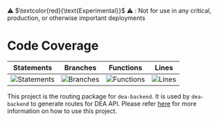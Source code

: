 
⚠️ $\textcolor{red}{\text{Experimental}}$ ⚠️ : Not for use in any critical, production, or otherwise important deployments

# Code Coverage

| Statements                                                                         | Branches                                                                      | Functions                                                                        | Lines                                                                   |
| ---------------------------------------------------------------------------------- | ----------------------------------------------------------------------------- | -------------------------------------------------------------------------------- | ----------------------------------------------------------------------- |
| ![Statements](https://img.shields.io/badge/statements-98.82%25-brightgreen.svg?style=flat) | ![Branches](https://img.shields.io/badge/branches-91.72%25-brightgreen.svg?style=flat) | ![Functions](https://img.shields.io/badge/functions-99.25%25-brightgreen.svg?style=flat) | ![Lines](https://img.shields.io/badge/lines-98.81%25-brightgreen.svg?style=flat) |

This project is the routing package for `dea-backend`. It is used by `dea-backend` to generate routes for DEA API. Please refer [here](../dea-backend/README.md) for more information on how to use this project.
